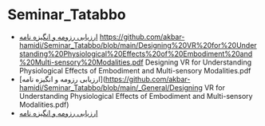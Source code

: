 # Seminar_Tatabbo
- [ارزیابی رزومه و انگیزه نامه](https://github.com/akbar-hamidi/PNU_4001_AR/blob/main/_General/AH_CV_CheckList_AR_4001.pdf)
https://github.com/akbar-hamidi/Seminar_Tatabbo/blob/main/Designing%20VR%20for%20Understanding%20Physiological%20Effects%20of%20Embodiment%20and%20Multi-sensory%20Modalities.pdf
Designing VR for Understanding Physiological Effects of Embodiment and Multi-sensory Modalities.pdf
- [ارزیابی رزومه و انگیزه نامه](https://github.com/akbar-hamidi/Seminar_Tatabbo/blob/main/_General/Designing VR for Understanding Physiological Effects of Embodiment and Multi-sensory Modalities.pdf)
- [ارزیابی رزومه و انگیزه نامه](https://github.com/akbar-hamidi/Seminar_Tatabbo/blob/main/Seminar_TaTaBo_akbar_hamidi.pdf)

